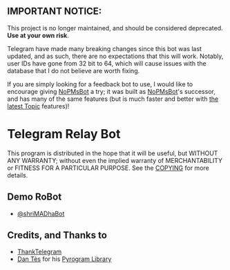 ## IMPORTANT NOTICE:

This project is no longer maintained, and should be considered deprecated. __Use at your own risk__.

Telegram have made many breaking changes since this bot was last updated, and as such, there are no expectations that
this will work. Notably, user IDs have gone from 32 bit to 64, which will cause issues with the database that I do not believe are worth fixing.

If you are simply looking for a feedback bot to use, I would like to encourage giving
[NoPMsBot](https://t.me/TopicSupport/87) a try; it was built as [NoPMsBot](https://t.me/shriMADhaBot)'s successor, and has many of the same features (but is much faster and better with [the latest Topic](https://t.me/TelegramTips/362) features)!

# Telegram Relay Bot

This program is distributed in the hope that it will be useful, but WITHOUT ANY WARRANTY; without even the implied warranty of MERCHANTABILITY or FITNESS FOR A PARTICULAR PURPOSE. See the [COPYING](./COPYING) for more details.

## Demo RoBot

- [@shriMADhaBot](https://telegram.dog/shriMADhaBot)

## Credits, and Thanks to

* [ThankTelegram](https://telegram.dog/TG)
* [Dan Tès](https://telegram.dog/haskell) for his [Pyrogram Library](https://github.com/pyrogram/pyrogram)

